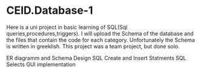 # CEID.Database-1

Here is a uni project in basic learning of SQL(Sql queries,procedures,triggers). 
I will upload the Schema of the database and the files that contain the code for each category.
Unfortunately the Schema is written in greeklish. 
This project was a team project, but done solo.


ER diagramm and Schema Design
SQL Create and Insert Statments
SQL Selects
GUI implementation
